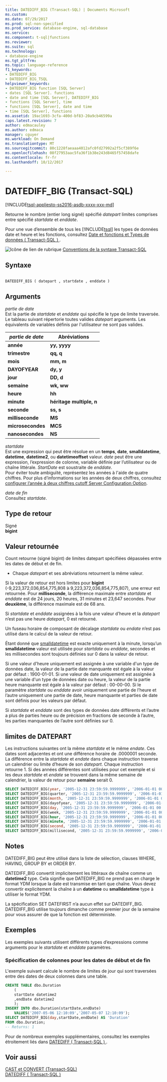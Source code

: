 ```yaml
---
title: DATEDIFF_BIG (Transact-SQL) | Documents Microsoft
ms.custom: 
ms.date: 07/29/2017
ms.prod: sql-non-specified
ms.prod_service: database-engine, sql-database
ms.service: 
ms.component: t-sql|functions
ms.reviewer: 
ms.suite: sql
ms.technology:
- database-engine
ms.tgt_pltfrm: 
ms.topic: language-reference
f1_keywords:
- DATEDIFF_BIG
- DATEDIFF_BIG_TSQL
helpviewer_keywords:
- DATEDIFF_BIG function [SQL Server]
- dates [SQL Server]. functions
- date and time [SQL Server], DATEDIFF_BIG
- functions [SQL Server], time
- functions [SQL Server], date and time
- time [SQL Server], functions
ms.assetid: 19ac1693-3cfa-400d-bf83-20a9cb46599a
caps.latest.revision: 7
author: edmacauley
ms.author: edmaca
manager: cguyer
ms.workload: On Demand
ms.translationtype: MT
ms.sourcegitcommit: 80c1228faeaaa4012afc0fd27992a2f5cf389f6e
ms.openlocfilehash: 08f27953aac5fa36f1b38e243d8465f57458dafe
ms.contentlocale: fr-fr
ms.lasthandoff: 10/12/2017

---
```

# <a name="datediffbig-transact-sql"></a>DATEDIFF_BIG (Transact-SQL)
[!INCLUDE[tsql-appliesto-ss2016-asdb-xxxx-xxx-md](../../includes/tsql-appliesto-ss2016-asdb-xxxx-xxx-md.md)]

Retourne le nombre (entier long signé) spécifié *datepart* limites comprises entre spécifié *startdate* et *enddate*.
  
Pour une vue d’ensemble de tous les [!INCLUDE[tsql](../../includes/tsql-md.md)] les types de données date et heure et les fonctions, consultez [Date et fonctions et Types de données &#40; Transact-SQL &#41; ](../../t-sql/functions/date-and-time-data-types-and-functions-transact-sql.md).
  
![Icône de lien de rubrique](../../database-engine/configure-windows/media/topic-link.gif "Icône lien de rubrique") [Conventions de la syntaxe Transact-SQL](../../t-sql/language-elements/transact-sql-syntax-conventions-transact-sql.md)
  
## <a name="syntax"></a>Syntaxe  
  
```sql
  
DATEDIFF_BIG ( datepart , startdate , enddate )  
```  
  
## <a name="arguments"></a>Arguments  
*partie de date*  
Est la partie de *startdate* et *enddate* qui spécifie le type de limite traversée. Le tableau suivant répertorie toutes valides *datepart* arguments. Les équivalents de variables définis par l'utilisateur ne sont pas valides.
  
|*partie de date*|Abréviations|  
|---|---|
|**année**|**yy, yyyy**|  
|**trimestre**|**qq, q**|  
|**mois**|**mm, m**|  
|**DAYOFYEAR**|**dy, y**|  
|**jour**|**DD, d**|  
|**semaine**|**wk, ww**|  
|**heure**|**hh**|  
|**minute**|**héritage multiple, n**|  
|**seconde**|**ss, s**|  
|**milliseconde**|**MS**|  
|**microsecondes**|**MCS**|  
|**nanosecondes**|**NS**|  
  
*startdate*  
Est une expression qui peut être résolue en un **temps**, **date**, **smalldatetime**, **datetime**, **datetime2**, ou **datetimeoffset** valeur. *date* peut être une expression, l’expression de colonne, variable définie par l’utilisateur ou de chaîne littérale. *StartDate* est soustraite de *enddate*.  
Pour éviter toute ambiguïté, représentez les années à l'aide de quatre chiffres. Pour plus d’informations sur les années de deux chiffres, consultez [configurer l’année à deux chiffres cutoff Server Configuration Option](../../database-engine/configure-windows/configure-the-two-digit-year-cutoff-server-configuration-option.md).
  
*date de fin*  
Consultez *startdate*.
  
## <a name="return-type"></a>Type de retour  
 Signé   
        **bigint**  
  
## <a name="return-value"></a>Valeur retournée  
Count retourne (signé bigint) de limites datepart spécifiées dépassées entre les dates de début et de fin.
-   Chaque *datepart* et ses abréviations retournent la même valeur.  
  
Si la valeur de retour est hors limites pour **bigint** (-9,223,372,036,854,775,808 à 9,223,372,036,854,775,807), une erreur est retournée. Pour **milliseconde**, la différence maximale entre *startdate* et *enddate* est de 24 jours, 20 heures, 31 minutes et 23,647 secondes. Pour **deuxième**, la différence maximale est de 68 ans.
  
Si *startdate* et *enddate* assignées à la fois une valeur d’heure et la *datepart* n’est pas une heure *datepart*, 0 est retourné.
  
Un fuseau horaire de composant de décalage *startdate* ou *endate* n’est pas utilisé dans le calcul de la valeur de retour.
  
Étant donné que [smalldatetime](../../t-sql/data-types/smalldatetime-transact-sql.md) est exacte uniquement à la minute, lorsqu’un **smalldatetime** valeur est utilisée pour *startdate* ou *enddate*, secondes et les millisecondes sont toujours définies sur 0 dans la valeur de retour.
  
Si une valeur d'heure uniquement est assignée à une variable d'un type de données date, la valeur de la partie date manquante est égale à la valeur par défaut : 1900-01-01. Si une valeur de date uniquement est assignée à une variable d'un type de données date ou heure, la valeur de la partie heure manquante est égale à la valeur par défaut : 00-00-00. Si le paramètre *startdate* ou *enddate* avoir uniquement une partie de l’heure et l’autre uniquement une partie de date, heure manquante et parties de date sont définis pour les valeurs par défaut.
  
Si *startdate* et *enddate* sont des types de données date différents et l’autre a plus de parties heure ou de précision en fractions de seconde à l’autre, les parties manquantes de l’autre sont définies sur 0.
  
## <a name="datepart-boundaries"></a>limites de DATEPART
Les instructions suivantes ont la même *startdate* et le même *endate*. Ces dates sont adjacentes et ont une différence horaire de .0000001 seconde. La différence entre la *startdate* et *endate* dans chaque instruction traverse un calendrier ou limite d’heure de son *datepart*. Chaque instruction retourne 1. Si des années différentes sont utilisées pour cet exemple et si les deux *startdate* et *endate* se trouvent dans la même semaine de calendrier, la valeur de retour pour **semaine** serait 0.

```sql
SELECT DATEDIFF_BIG(year, '2005-12-31 23:59:59.9999999', '2006-01-01 00:00:00.0000000');
SELECT DATEDIFF_BIG(quarter, '2005-12-31 23:59:59.9999999', '2006-01-01 00:00:00.0000000');
SELECT DATEDIFF_BIG(month, '2005-12-31 23:59:59.9999999', '2006-01-01 00:00:00.0000000');
SELECT DATEDIFF_BIG(dayofyear, '2005-12-31 23:59:59.9999999', '2006-01-01 00:00:00.0000000');
SELECT DATEDIFF_BIG(day, '2005-12-31 23:59:59.9999999', '2006-01-01 00:00:00.0000000');
SELECT DATEDIFF_BIG(week, '2005-12-31 23:59:59.9999999', '2006-01-01 00:00:00.0000000');
SELECT DATEDIFF_BIG(hour, '2005-12-31 23:59:59.9999999', '2006-01-01 00:00:00.0000000');
SELECT DATEDIFF_BIG(minute, '2005-12-31 23:59:59.9999999', '2006-01-01 00:00:00.0000000');
SELECT DATEDIFF_BIG(second, '2005-12-31 23:59:59.9999999', '2006-01-01 00:00:00.0000000');
SELECT DATEDIFF_BIG(millisecond, '2005-12-31 23:59:59.9999999', '2006-01-01 00:00:00.0000000');
```
  
## <a name="remarks"></a>Notes  
DATEDIFF_BIG peut être utilisé dans la liste de sélection, clauses WHERE, HAVING, GROUP BY et ORDER BY.
  
DATEDIFF_BIG convertit implicitement les littéraux de chaîne comme un **datetime2** type. Cela signifie que DATEDIFF_BIG ne prend pas en charge le format YDM lorsque la date est transmise en tant que chaîne. Vous devez convertir explicitement la chaîne à un **datetime** ou **smalldatetime** type à utiliser le format YDM.
  
La spécification SET DATEFIRST n’a aucun effet sur DATEDIFF_BIG. DATEDIFF_BIG utilise toujours dimanche comme premier jour de la semaine pour vous assurer de que la fonction est déterministe.
  
## <a name="examples"></a>Exemples  
Les exemples suivants utilisent différents types d’expressions comme arguments pour le *startdate* et *enddate* paramètres.
  
### <a name="specifying-columns-for-startdate-and-enddate"></a>Spécification de colonnes pour les dates de début et de fin  
L'exemple suivant calcule le nombre de limites de jour qui sont traversées entre des dates de deux colonnes dans une table.
  
```sql
CREATE TABLE dbo.Duration  
    (  
    startDate datetime2  
    ,endDate datetime2  
    );  
INSERT INTO dbo.Duration(startDate,endDate)  
    VALUES('2007-05-06 12:10:09','2007-05-07 12:10:09');  
SELECT DATEDIFF_BIG(day,startDate,endDate) AS 'Duration'  
FROM dbo.Duration;  
-- Returns: 1  
```  
  
Pour de nombreux exemples supplémentaires, consultez les exemples étroitement liés dans [DATEDIFF &#40; Transact-SQL &#41; ](../../t-sql/functions/datediff-transact-sql.md).
  
## <a name="see-also"></a>Voir aussi
[CAST et CONVERT &#40;Transact-SQL&#41;](../../t-sql/functions/cast-and-convert-transact-sql.md)  
[DATEDIFF &#40; Transact-SQL &#41;](../../t-sql/functions/datediff-transact-sql.md)
  
  


